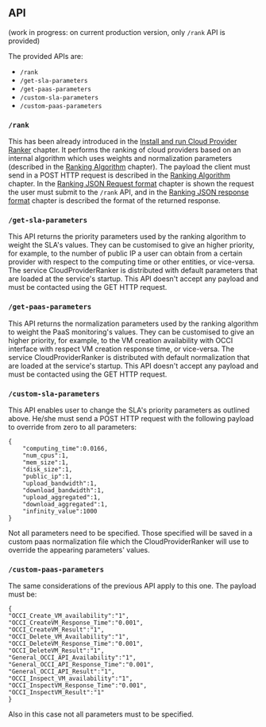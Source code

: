 
## API

(work in progress: on current production version, only ```/rank``` API is provided)

The provided APIs are:
* ```/rank```
* ```/get-sla-parameters```
* ```/get-paas-parameters```
* ```/custom-sla-parameters```
* ```/custom-paas-parameters```



### ```/rank```
This has been already introduced in the [Install and run Cloud Provider Ranker](chapter2.md) chapter.
It performs the ranking of cloud providers based on an internal algorithm which uses weights and normalization parameters (described in the [Ranking Algorithm](chapter4.md) chapter). The payload the client must send in a POST HTTP request is described in the [Ranking Algorithm](chapter4.md) chapter. In the [Ranking JSON Request format](chapter8.md) chapter is shown the request the user must submit to the ```/rank``` API, and in the [Ranking JSON response format](chapter9.md) chapter is described the format of the returned response.

### ```/get-sla-parameters```
This API returns the priority parameters used by the ranking algorithm to weight the SLA's values. They can be customised to give an higher priority, for example, to the number of public IP a user can obtain from a certain provider with respect to the computing time or other entities, or vice-versa. The service CloudProviderRanker is distributed with default parameters that are loaded at the service's startup.
This API doesn't accept any payload and must be contacted using the GET HTTP request.

### ```/get-paas-parameters```
This API returns the normalization parameters used by the ranking algorithm to weight the PaaS monitoring's values. They can be customised to give an higher priority, for example, to the VM creation availability with OCCI interface with respect VM creation response time, or vice-versa. The service CloudProviderRanker is distributed with default normalization that are loaded at the service's startup.
This API doesn't accept any payload and must be contacted using the GET HTTP request.
### ```/custom-sla-parameters```
This API enables user to change the SLA's priority parameters as outlined above. He/she must send a POST HTTP request with the following payload to override from zero to all parameters:
```
{
    "computing_time":0.0166,
    "num_cpus":1,
    "mem_size":1,
    "disk_size":1,
    "public_ip":1,
    "upload_bandwidth":1,
    "download_bandwidth":1,
    "upload_aggregated":1,
    "download_aggregated":1,
    "infinity_value":1000
}
```
Not all parameters need to be specified. Those specified will be saved in a custom paas normalization file which the CloudProviderRanker will use to override the appearing parameters' values.

### ```/custom-paas-parameters```

The same considerations of the previous API apply to this one. The payload must be:
```
{
"OCCI_Create_VM_availability":"1",
"OCCI_CreateVM_Response_Time":"0.001",
"OCCI_CreateVM_Result":"1",
"OCCI_Delete_VM_Availability":"1",
"OCCI_DeleteVM_Response_Time":"0.001",
"OCCI_DeleteVM_Result":"1",
"General_OCCI_API_Availability":"1",
"General_OCCI_API_Response_Time":"0.001",
"General_OCCI_API_Result":"1",
"OCCI_Inspect_VM_availability":"1",
"OCCI_InspectVM_Response_Time":"0.001",
"OCCI_InspectVM_Result":"1"
}
```
Also in this case not all parameters must to be specified.

